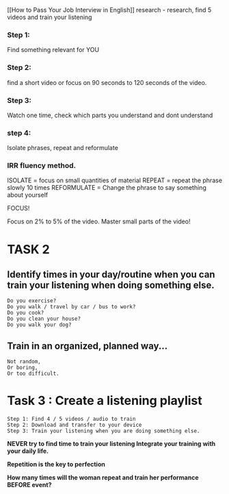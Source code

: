 [[How to Pass Your Job Interview in English]]
research - research, find 5 videos and train your listening

### Step 1: 
Find something relevant for YOU
### Step 2: 
find a short video or focus on 90 seconds to 120 seconds of the video.
### Step 3: 
Watch one time, check which parts you understand and dont understand
### step 4: 
Isolate phrases, repeat and reformulate

### IRR fluency method.
ISOLATE = focus on small quantities of material
REPEAT = repeat the phrase slowly 10 times
REFORMULATE = Change the phrase to say something about yourself

FOCUS!

Focus on 2% to 5% of the video.
Master small parts of the video!

# TASK 2
## Identify times in your day/routine when you can train your listening when doing something else.
	Do you exercise?
	Do you walk / travel by car / bus to work?
	Do you cook?
	Do you clean your house?
	Do you walk your dog?

## Train in an organized, planned way...
	Not random,
	Or boring,
	Or too difficult.

# Task 3 : Create a listening playlist

	Step 1: Find 4 / 5 videos / audio to train
	Step 2: Download and transfer to your device
	Step 3: Train your listening when you are doing something else.

**NEVER try to find time to train your listening Integrate your training with your daily life.**

**Repetition is the key to perfection**

**How many times will the woman repeat and train her performance BEFORE event?**

